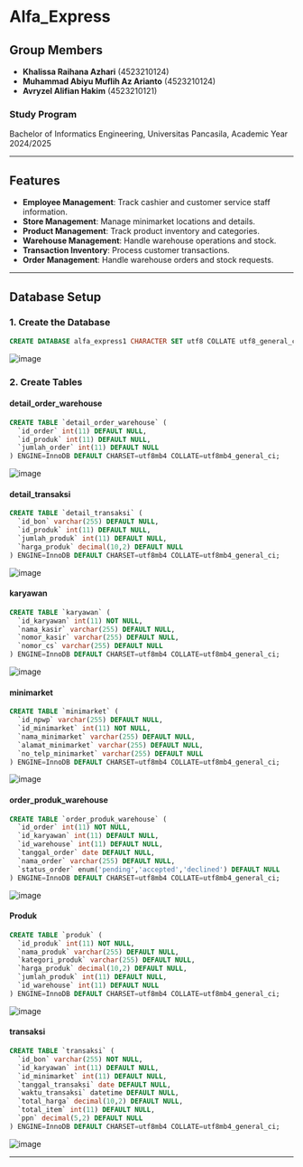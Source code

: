 # Alfa_Express

## Group Members
- **Khalissa Raihana Azhari** (4523210124)
- **Muhammad Abiyu Muflih Az Arianto** (4523210124)
- **Avryzel Alifian Hakim** (4523210121)



### Study Program
Bachelor of Informatics Engineering, Universitas Pancasila, Academic Year 2024/2025

---

## Features
- **Employee Management**: Track cashier and customer service staff information.
- **Store Management**: Manage minimarket locations and details.
- **Product Management**:  Track product inventory and categories.
- **Warehouse Management**: Handle warehouse operations and stock.
- **Transaction Inventory**: Process customer transactions.
- **Order Management**: Handle warehouse orders and stock requests.


---

## Database Setup

### 1. Create the Database
```sql
CREATE DATABASE alfa_express1 CHARACTER SET utf8 COLLATE utf8_general_ci;
```
![image](https://github.com/user-attachments/assets/62039615-97ae-475b-864e-32f20dd03796)


### 2. Create Tables

#### detail_order_warehouse
```sql
CREATE TABLE `detail_order_warehouse` (
  `id_order` int(11) DEFAULT NULL,
  `id_produk` int(11) DEFAULT NULL,
  `jumlah_order` int(11) DEFAULT NULL
) ENGINE=InnoDB DEFAULT CHARSET=utf8mb4 COLLATE=utf8mb4_general_ci;

```
![image](https://github.com/user-attachments/assets/ba975a3d-f722-46cc-aad2-09ca30f5e34a)


#### detail_transaksi
```sql
CREATE TABLE `detail_transaksi` (
  `id_bon` varchar(255) DEFAULT NULL,
  `id_produk` int(11) DEFAULT NULL,
  `jumlah_produk` int(11) DEFAULT NULL,
  `harga_produk` decimal(10,2) DEFAULT NULL
) ENGINE=InnoDB DEFAULT CHARSET=utf8mb4 COLLATE=utf8mb4_general_ci;
```
![image](https://github.com/user-attachments/assets/9806a52d-7d41-41e0-ab27-1915388b7afc)


#### karyawan
```sql
CREATE TABLE `karyawan` (
  `id_karyawan` int(11) NOT NULL,
  `nama_kasir` varchar(255) DEFAULT NULL,
  `nomor_kasir` varchar(255) DEFAULT NULL,
  `nomor_cs` varchar(255) DEFAULT NULL
) ENGINE=InnoDB DEFAULT CHARSET=utf8mb4 COLLATE=utf8mb4_general_ci;
```
![image](https://github.com/user-attachments/assets/27edc0b2-4ee6-44f2-92e0-00b466346a31)


#### minimarket
```sql
CREATE TABLE `minimarket` (
  `id_npwp` varchar(255) DEFAULT NULL,
  `id_minimarket` int(11) NOT NULL,
  `nama_minimarket` varchar(255) DEFAULT NULL,
  `alamat_minimarket` varchar(255) DEFAULT NULL,
  `no_telp_minimarket` varchar(255) DEFAULT NULL
) ENGINE=InnoDB DEFAULT CHARSET=utf8mb4 COLLATE=utf8mb4_general_ci;
```
![image](https://github.com/user-attachments/assets/eef93f0f-7d5d-4c9d-8c48-ce84dd2e966f)


#### order_produk_warehouse
```sql
CREATE TABLE `order_produk_warehouse` (
  `id_order` int(11) NOT NULL,
  `id_karyawan` int(11) DEFAULT NULL,
  `id_warehouse` int(11) DEFAULT NULL,
  `tanggal_order` date DEFAULT NULL,
  `nama_order` varchar(255) DEFAULT NULL,
  `status_order` enum('pending','accepted','declined') DEFAULT NULL
) ENGINE=InnoDB DEFAULT CHARSET=utf8mb4 COLLATE=utf8mb4_general_ci;

```
![image](https://github.com/user-attachments/assets/554972e9-7d71-4882-b75f-7c72c587cba5)


#### Produk
```sql
CREATE TABLE `produk` (
  `id_produk` int(11) NOT NULL,
  `nama_produk` varchar(255) DEFAULT NULL,
  `kategori_produk` varchar(255) DEFAULT NULL,
  `harga_produk` decimal(10,2) DEFAULT NULL,
  `jumlah_produk` int(11) DEFAULT NULL,
  `id_warehouse` int(11) DEFAULT NULL
) ENGINE=InnoDB DEFAULT CHARSET=utf8mb4 COLLATE=utf8mb4_general_ci;

```
![image](https://github.com/user-attachments/assets/3e5b8fed-8557-40da-a27d-b7f7deb5b5f6)


#### transaksi
```sql
CREATE TABLE `transaksi` (
  `id_bon` varchar(255) NOT NULL,
  `id_karyawan` int(11) DEFAULT NULL,
  `id_minimarket` int(11) DEFAULT NULL,
  `tanggal_transaksi` date DEFAULT NULL,
  `waktu_transaksi` datetime DEFAULT NULL,
  `total_harga` decimal(10,2) DEFAULT NULL,
  `total_item` int(11) DEFAULT NULL,
  `ppn` decimal(5,2) DEFAULT NULL
) ENGINE=InnoDB DEFAULT CHARSET=utf8mb4 COLLATE=utf8mb4_general_ci;
```
![image](https://github.com/user-attachments/assets/fc94b214-587e-49b1-9a0f-0cf45a5c160f)


---

